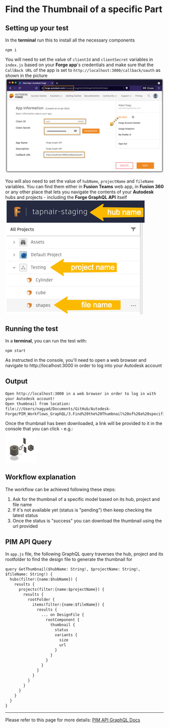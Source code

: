 # Find the Thumbnail of a specific Part

## Setting up your test
In the **terminal** run this to install all the necessary components
```
npm i
``` 

You will need to set the value of `clientId` and `clientSecret` variables in `index.js` based on your **Forge app**'s credentials and make sure that the `CallBack URL` of the app is set to `http://localhost:3000/callback/oauth` as shown in the picture\
![Get 3-legged token](./readme/ForgeCredentials.png)

You will also need to set the value of `hubName`, `projectName` and `fileName` variables. You can find them either in **Fusion Teams** web app, in **Fusion 360** or any other place that lets you navigate the contents of your **Autodesk** hubs and projects - including the **Forge GraphQL API** itself\
![Get version id](./readme/inputs.png)


## Running the test
In a **terminal**, you can run the test with:
```
npm start
```
As instructed in the console, you'll need to open a web browser and navigate to http://localhost:3000 in order to log into your Autodesk account 

## Output
```
Open http://localhost:3000 in a web browser in order to log in with your Autodesk account!
Open thumbnail from location: file:///Users/nagyad/Documents/GitHub/Autodesk-Forge/PIM_Workflows_GraphQL/3.Find%20the%20Thumbnail%20of%20a%20specific%20Part/thumbnail.png
```
Once the thumbnail has been downloaded, a link will be provided to it in the console that you can click - e.g.:\
![Thumbnail](./thumbnail.png)

## Workflow explanation

The workflow can be achieved following these steps:

1. Ask for the thumbnail of a specific model based on its hub, project and file name
2. If it's not available yet (status is "pending") then keep checking the latest status
3. Once the status is "success" you can download the thumbnail using the url provided

## PIM API Query

In `app.js` file, the following GraphQL query traverses the hub, project and its rootfolder to find the design file to generate the thumbnail for
```
query GetThumbnail($hubName: String!, $projectName: String!, $fileName: String!) {
  hubs(filter:{name:$hubName}) {
    results {
      projects(filter:{name:$projectName}) {
        results {
          rootFolder {
            items(filter:{name:$fileName}) {
              results {
                ... on DesignFile {
                  rootComponent {
                    thumbnail {
                      status
                      variants {
                        size
                        url
                      }
                    }          
                  }
                }
              }
            }
          }
        }
      }
    }
  }
}
```


-----------

Please refer to this page for more details: [PIM API GraphQL Docs](https://forge.autodesk.com/en/docs/pim-graphql/v1/developers_guide/overview/)